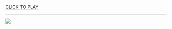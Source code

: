 
<a href="https://premium76.site?title=unblocked_games_g+_plus_free&ref=13M">CLICK TO PLAY</a></h3>
<hr>

<a href="https://premium76.site?title=unblocked_games_g+_plus_free&ref=13M"><img src="https://clearcache.store/games.png"></a>


